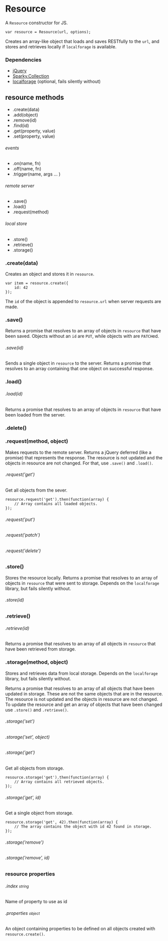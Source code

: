 Resource
========

A <code>Resource</code> constructor for JS.

    var resource = Resource(url, options);

Creates an array-like object that loads and saves RESTfully to the
<code>url</code>, and stores and retrieves locally if <code>localforage</code>
is available.

### Dependencies

- <a href="http://jquery.com/">jQuery</a>
- <a href="https://github.com/cruncher/sparky">Sparky.Collection</a>
- <a href="https://github.com/mozilla/localForage">localforage</a> (optional,
fails silently without)

## resource methods

- .create(data)
- .add(object)
- .remove(id)
- .find(id)
- .get(property, value)
- .set(property, value)

###### events

- .on(name, fn)
- .off(name, fn)
- .trigger(name, args ... )

###### remote server

- .save()
- .load()
- .request(method)

###### local store

- .store()
- .retrieve()
- .storage()


### .create(data)

Creates an object and stores it in <code>resource</code>.

    var item = resource.create({
        id: 42
    });

The <code>id</code> of the object is appended to <code>resource.url</code> when
server requests are made.

### .save()

Returns a promise that resolves to an array of objects in <code>resource</code>
that have been saved. Objects without an <code>id</code> are <code>PUT</code>,
while objects with are <code>PATCH</code>ed.

###### .save(id)

Sends a single object in <code>resource</code> to the server. Returns a promise
that resolves to an array containing that one object on successful response.

### .load()

###### .load(id)

Returns a promise that resolves to an array of objects in
<code>resource</code> that have been loaded from the server.

### .delete()

### .request(method, object)

Makes requests to the remote server. Returns a jQuery deferred (like a promise)
that represents the response. The resource is not updated and the objects in
resource are not changed. For that, use <code>.save()</code> and
<code>.load()</code>.

###### .request('get')

Get all objects from the sever.

    resource.request('get').then(function(array) {
        // Array contains all loaded objects.
    });

###### .request('put')

###### .request('patch')

###### .request('delete')

### .store()

Stores the resource locally. Returns a promise that resolves to an array of 
objects in <code>resource</code> that were sent to storage. Depends on the
<code>localforage</code> library, but fails silently without.

###### .store(id)

### .retrieve()

###### .retrieve(id)

Returns a promise that resolves to an array of all objects in
<code>resource</code> that have been retrieved from storage.

### .storage(method, object)

Stores and retrieves data from local storage. Depends on the
<code>localforage</code> library, but fails silently without.

Returns a promise that resolves to an array of all objects that have been
updated in storage. These are not the same objects that are in the resource.
The resource is not updated and the objects in resource are not changed.
To update the resource and get an array of objects that have been changed use
<code>.store()</code> and <code>.retrieve()</code>.

###### .storage('set')
###### .storage('set', object)

###### .storage('get')

Get all objects from storage.

    resource.storage('get').then(function(array) {
        // Array contains all retrieved objects.
    });

###### .storage('get', id)

Get a single object from storage.

    resource.storage('get', 42).then(function(array) {
        // The array contains the object with id 42 found in storage.
    });

###### .storage('remove')

###### .storage('remove', id)

### resource properties

###### .index <small>string</small>

Name of property to use as id

###### .properties <small>object</small>

An object containing properties to be defined on all objects created with
<code>resource.create()</code>.

